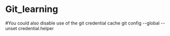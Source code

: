 # Git_learning

#You could also disable use of the git credential cache
git config --global --unset credential.helper 

